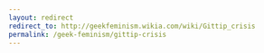 ```yaml
---
layout: redirect
redirect_to: http://geekfeminism.wikia.com/wiki/Gittip_crisis
permalink: /geek-feminism/gittip-crisis
---
```

